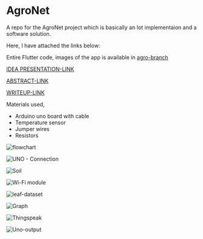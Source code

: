 # AgroNet
A repo for the AgroNet project which is basically an Iot implementaion and a software solution.

Here, I have attached the links below:

Entire Flutter code, images of the app is available in [agro-branch](https://github.com/KRISHNA-663/AgroNet/tree/agro)

[IDEA PRESENTATION-LINK](https://drive.google.com/file/d/1olk-wAV2zQO5Y5FrKgHU3j47_5uyxtoi/view?usp=sharing)

[ABSTRACT-LINK](https://drive.google.com/file/d/1b5XukFOHC8vxv84uGxiSXfJGChcNkTjr/view?usp=sharing)

[WRITEUP-LINK](https://drive.google.com/file/d/1JdGBPyE5YQZhFOruQE703Qmr49mBVZEW/view?usp=sharing)

Materials used,
* Arduino uno board with cable
* Temperature sensor
* Jumper wires
* Resistors


![flowchart](https://github.com/KRISHNA-663/AgroNet/assets/93438911/17713aff-a47b-4ae6-b077-405b2d51bf86)

![UNO - Connection](https://github.com/KRISHNA-663/AgroNet/assets/93438911/7bfe1e85-f04a-41ab-812f-69cc3021bb33)

![Soil](https://github.com/KRISHNA-663/AgroNet/assets/93438911/12879998-ee43-4002-9842-7b0ff08fff1c)

![Wi-Fi module](https://github.com/KRISHNA-663/AgroNet/assets/93438911/7bfceeb4-1415-4da5-a020-32c98b8e26e1)

![leaf-dataset](https://github.com/KRISHNA-663/AgroNet/assets/93438911/36ef47dd-37f8-4c90-b214-885ffef2e8f5)

![Graph](https://github.com/KRISHNA-663/AgroNet/assets/93438911/c4552b08-8b78-4c82-82ed-a9a1f3a23bd2)

![Thingspeak](https://github.com/KRISHNA-663/AgroNet/assets/93438911/32cefa28-05e0-4eb6-af6b-dfd2dd205629)

![Uno-output](https://github.com/KRISHNA-663/AgroNet/assets/93438911/712c3edf-3440-45e6-b507-cc71d5155b8e)


